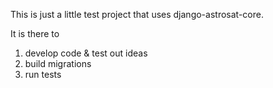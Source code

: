 This is just a little test project that uses django-astrosat-core.

It is there to

1. develop code & test out ideas
2. build migrations
3. run tests
